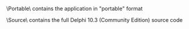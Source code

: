 \Portable\ contains the application in "portable" format

\Source\ contains the full Delphi 10.3 (Community Edition) source code
